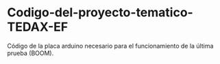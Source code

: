 # Codigo-del-proyecto-tematico-TEDAX-EF
Código de la placa arduino necesario para el funcionamiento de la última prueba (BOOM).
